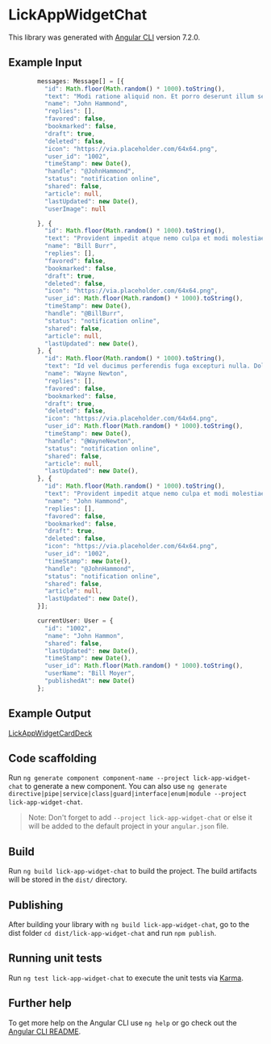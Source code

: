# LickAppWidgetChat

This library was generated with [Angular CLI](https://github.com/angular/angular-cli) version 7.2.0.

## Example Input
```ts
        messages: Message[] = [{
          "id": Math.floor(Math.random() * 1000).toString(),
          "text": "Modi ratione aliquid non. Et porro deserunt illum sed velit necessitatibus. ",
          "name": "John Hammond",
          "replies": [],
          "favored": false,
          "bookmarked": false,
          "draft": true,
          "deleted": false,
          "icon": "https://via.placeholder.com/64x64.png",
          "user_id": "1002",
          "timeStamp": new Date(),
          "handle": "@JohnHammond",
          "status": "notification online",
          "shared": false,
          "article": null,
          "lastUpdated": new Date(),
          "userImage": null

        }, {
          "id": Math.floor(Math.random() * 1000).toString(),
          "text": "Provident impedit atque nemo culpa et modi molestiae. Error non dolorum voluptas non a. Molestiae et nobis nisi sed",
          "name": "Bill Burr",
          "replies": [],
          "favored": false,
          "bookmarked": false,
          "draft": true,
          "deleted": false,
          "icon": "https://via.placeholder.com/64x64.png",
          "user_id": Math.floor(Math.random() * 1000).toString(),
          "timeStamp": new Date(),
          "handle": "@BillBurr",
          "status": "notification online",
          "shared": false,
          "article": null,
          "lastUpdated": new Date(),
        }, {
          "id": Math.floor(Math.random() * 1000).toString(),
          "text": "Id vel ducimus perferendis fuga excepturi nulla. Dolores dolores amet et laborum facilis. Officia magni ut non autem et qui incidunt.",
          "name": "Wayne Newton",
          "replies": [],
          "favored": false,
          "bookmarked": false,
          "draft": true,
          "deleted": false,
          "icon": "https://via.placeholder.com/64x64.png",
          "user_id": Math.floor(Math.random() * 1000).toString(),
          "timeStamp": new Date(),
          "handle": "@WayneNewton",
          "status": "notification online",
          "shared": false,
          "article": null,
          "lastUpdated": new Date(),
        }, {
          "id": Math.floor(Math.random() * 1000).toString(),
          "text": "Provident impedit atque nemo culpa et modi molestiae. Error non dolorum voluptas non a. Molestiae et nobis nisi sed.",
          "name": "John Hammond",
          "replies": [],
          "favored": false,
          "bookmarked": false,
          "draft": true,
          "deleted": false,
          "icon": "https://via.placeholder.com/64x64.png",
          "user_id": "1002",
          "timeStamp": new Date(),
          "handle": "@JohnHammond",
          "status": "notification online",
          "shared": false,
          "article": null,
          "lastUpdated": new Date(),
        }];

        currentUser: User = {
          "id": "1002",
          "name": "John Hammon",
          "shared": false,
          "lastUpdated": new Date(),
          "timeStamp": new Date(),
          "user_id": Math.floor(Math.random() * 1000).toString(),
          "userName": "Bill Moyer",
          "publishedAt": new Date()
        };
```

## Example Output

[LickAppWidgetCardDeck](https://lick-test.firebaseapp.com/application/general-widgets#lick-app-widget-chat)

## Code scaffolding

Run `ng generate component component-name --project lick-app-widget-chat` to generate a new component. You can also use `ng generate directive|pipe|service|class|guard|interface|enum|module --project lick-app-widget-chat`.
> Note: Don't forget to add `--project lick-app-widget-chat` or else it will be added to the default project in your `angular.json` file.

## Build

Run `ng build lick-app-widget-chat` to build the project. The build artifacts will be stored in the `dist/` directory.

## Publishing

After building your library with `ng build lick-app-widget-chat`, go to the dist folder `cd dist/lick-app-widget-chat` and run `npm publish`.

## Running unit tests

Run `ng test lick-app-widget-chat` to execute the unit tests via [Karma](https://karma-runner.github.io).

## Further help

To get more help on the Angular CLI use `ng help` or go check out the [Angular CLI README](https://github.com/angular/angular-cli/blob/master/README.md).
